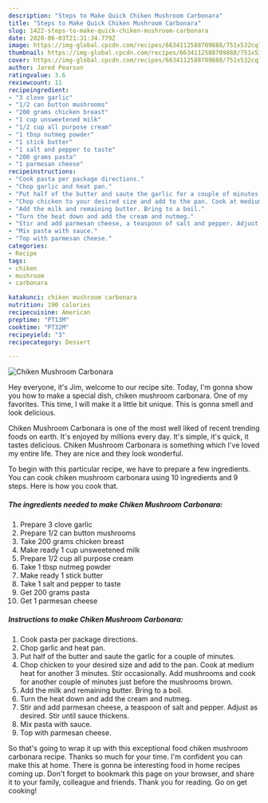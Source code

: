 ```yaml
---
description: "Steps to Make Quick Chiken Mushroom Carbonara"
title: "Steps to Make Quick Chiken Mushroom Carbonara"
slug: 1422-steps-to-make-quick-chiken-mushroom-carbonara
date: 2020-06-03T21:31:34.779Z
image: https://img-global.cpcdn.com/recipes/6634112588709888/751x532cq70/chiken-mushroom-carbonara-recipe-main-photo.jpg
thumbnail: https://img-global.cpcdn.com/recipes/6634112588709888/751x532cq70/chiken-mushroom-carbonara-recipe-main-photo.jpg
cover: https://img-global.cpcdn.com/recipes/6634112588709888/751x532cq70/chiken-mushroom-carbonara-recipe-main-photo.jpg
author: Jared Pearson
ratingvalue: 3.6
reviewcount: 11
recipeingredient:
- "3 clove garlic"
- "1/2 can button mushrooms"
- "200 grams chicken breast"
- "1 cup unsweetened milk"
- "1/2 cup all purpose cream"
- "1 tbsp nutmeg powder"
- "1 stick butter"
- "1 salt and pepper to taste"
- "200 grams pasta"
- "1 parmesan cheese"
recipeinstructions:
- "Cook pasta per package directions."
- "Chop garlic and heat pan."
- "Put half of the butter and saute the garlic for a couple of minutes."
- "Chop chicken to your desired size and add to the pan. Cook at medium heat for another 3 minutes. Stir occasionally. Add mushrooms and cook for another couple of minutes just before the mushrooms brown."
- "Add the milk and remaining butter. Bring to a boil."
- "Turn the heat down and add the cream and nutmeg."
- "Stir and add parmesan cheese, a teaspoon of salt and pepper. Adjust as desired. Stir until sauce thickens."
- "Mix pasta with sauce."
- "Top with parmesan cheese."
categories:
- Recipe
tags:
- chiken
- mushroom
- carbonara

katakunci: chiken mushroom carbonara 
nutrition: 190 calories
recipecuisine: American
preptime: "PT13M"
cooktime: "PT32M"
recipeyield: "3"
recipecategory: Dessert

---
```



![Chiken Mushroom Carbonara](https://img-global.cpcdn.com/recipes/6634112588709888/751x532cq70/chiken-mushroom-carbonara-recipe-main-photo.jpg)

Hey everyone, it's Jim, welcome to our recipe site. Today, I'm gonna show you how to make a special dish, chiken mushroom carbonara. One of my favorites. This time, I will make it a little bit unique. This is gonna smell and look delicious.



Chiken Mushroom Carbonara is one of the most well liked of recent trending foods on earth. It's enjoyed by millions every day. It's simple, it's quick, it tastes delicious. Chiken Mushroom Carbonara is something which I've loved my entire life. They are nice and they look wonderful.


To begin with this particular recipe, we have to prepare a few ingredients. You can cook chiken mushroom carbonara using 10 ingredients and 9 steps. Here is how you cook that.

<!--inarticleads1-->

##### The ingredients needed to make Chiken Mushroom Carbonara:

1. Prepare 3 clove garlic
1. Prepare 1/2 can button mushrooms
1. Take 200 grams chicken breast
1. Make ready 1 cup unsweetened milk
1. Prepare 1/2 cup all purpose cream
1. Take 1 tbsp nutmeg powder
1. Make ready 1 stick butter
1. Take 1 salt and pepper to taste
1. Get 200 grams pasta
1. Get 1 parmesan cheese




<!--inarticleads2-->

##### Instructions to make Chiken Mushroom Carbonara:

1. Cook pasta per package directions.
1. Chop garlic and heat pan.
1. Put half of the butter and saute the garlic for a couple of minutes.
1. Chop chicken to your desired size and add to the pan. Cook at medium heat for another 3 minutes. Stir occasionally. Add mushrooms and cook for another couple of minutes just before the mushrooms brown.
1. Add the milk and remaining butter. Bring to a boil.
1. Turn the heat down and add the cream and nutmeg.
1. Stir and add parmesan cheese, a teaspoon of salt and pepper. Adjust as desired. Stir until sauce thickens.
1. Mix pasta with sauce.
1. Top with parmesan cheese.




So that's going to wrap it up with this exceptional food chiken mushroom carbonara recipe. Thanks so much for your time. I'm confident you can make this at home. There is gonna be interesting food in home recipes coming up. Don't forget to bookmark this page on your browser, and share it to your family, colleague and friends. Thank you for reading. Go on get cooking!
